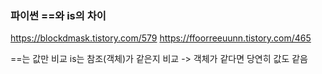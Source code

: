 ### 파이썬 ==와 is의 차이

https://blockdmask.tistory.com/579
https://ffoorreeuunn.tistory.com/465

==는 값만 비교
is는 참조(객체)가 같은지 비교 -> 객체가 같다면 당연히 값도 같음
